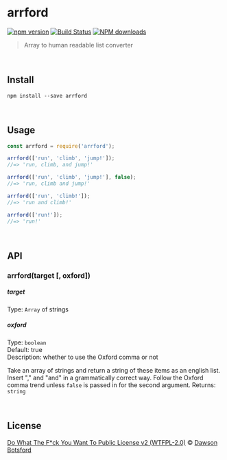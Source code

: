 # arrford
[![npm version](https://img.shields.io/npm/v/arrford.svg)](https://www.npmjs.com/package/arrford)
[![Build Status](https://travis-ci.org/dawsonbotsford/arrford.svg?branch=master)](https://travis-ci.org/dawsonbotsford/arrford)
[![NPM downloads](http://img.shields.io/npm/dm/arrford.svg?style=flat)](http://npmjs.org/arrford)

> Array to human readable list converter

<br>

## Install

```
npm install --save arrford
```


<br>

## Usage

```js
const arrford = require('arrford');

arrford(['run', 'climb', 'jump!']);
//=> 'run, climb, and jump!'

arrford(['run', 'climb', 'jump!'], false);
//=> 'run, climb and jump!'

arrford(['run', 'climb!']);
//=> 'run and climb!'

arrford(['run!']);
//=> 'run!'
```


<br>

## API

### arrford(target [, oxford])

##### target

Type: `Array` of strings

##### oxford

Type: `boolean`  
Default: true  
Description: whether to use the Oxford comma or not

Take an array of strings and return a string of these items as an english list. Insert "," and "and" in a grammatically correct way. Follow the Oxford comma trend unless `false` is passed in for the second argument.
Returns: `string`

<br>

## License

[Do What The F*ck You Want To Public License v2 (WTFPL-2.0)](https://tldrlegal.com/l/wtfpl) © [Dawson Botsford](http://dawsonbotsford.com)
